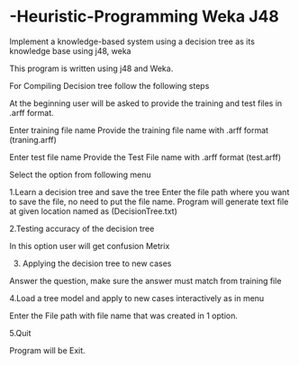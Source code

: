 # -Heuristic-Programming Weka J48
 Implement a knowledge-based system using a decision tree as its knowledge base using  j48, weka


This program is written using j48 and Weka.

For Compiling Decision tree follow the following steps

At the beginning user will be asked to provide the training and test files in .arff format. 

Enter training file name
Provide the training file name with .arff format (traning.arff)  

Enter test file name
Provide the Test File name with  .arff format (test.arff)


Select the option from following menu

 
1.Learn a decision tree and save the tree
Enter the file path where you want to save the file, no need to put the file name. Program will generate text file at given location named as (DecisionTree.txt)   

2.Testing accuracy of the decision tree

In this option user will get confusion Metrix

3. Applying the decision tree to new cases

Answer the question, make sure the answer must match from training file

4.Load a tree model and apply to new cases interactively as in menu

Enter the File path with file name that was created in 1 option.

5.Quit 

Program will be Exit.
